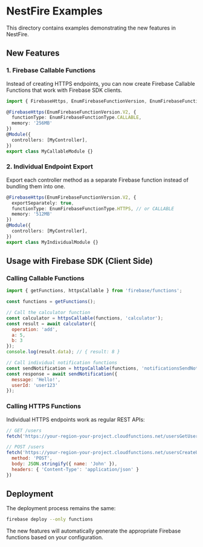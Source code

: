 # NestFire Examples

This directory contains examples demonstrating the new features in NestFire.

## New Features

### 1. Firebase Callable Functions

Instead of creating HTTPS endpoints, you can now create Firebase Callable Functions that work with Firebase SDK clients.

```typescript
import { FirebaseHttps, EnumFirebaseFunctionVersion, EnumFirebaseFunctionType } from 'nestfire';

@FirebaseHttps(EnumFirebaseFunctionVersion.V2, {
  functionType: EnumFirebaseFunctionType.CALLABLE,
  memory: '256MB'
})
@Module({
  controllers: [MyController],
})
export class MyCallableModule {}
```

### 2. Individual Endpoint Export

Export each controller method as a separate Firebase function instead of bundling them into one.

```typescript
@FirebaseHttps(EnumFirebaseFunctionVersion.V2, {
  exportSeparately: true,
  functionType: EnumFirebaseFunctionType.HTTPS, // or CALLABLE
  memory: '512MB'
})
@Module({
  controllers: [MyController],
})
export class MyIndividualModule {}
```

## Usage with Firebase SDK (Client Side)

### Calling Callable Functions

```javascript
import { getFunctions, httpsCallable } from 'firebase/functions';

const functions = getFunctions();

// Call the calculator function
const calculator = httpsCallable(functions, 'calculator');
const result = await calculator({ 
  operation: 'add', 
  a: 5, 
  b: 3 
});
console.log(result.data); // { result: 8 }

// Call individual notification functions
const sendNotification = httpsCallable(functions, 'notificationsSendNotification');
const response = await sendNotification({
  message: 'Hello!',
  userId: 'user123'
});
```

### Calling HTTPS Functions

Individual HTTPS endpoints work as regular REST APIs:

```javascript
// GET /users
fetch('https://your-region-your-project.cloudfunctions.net/usersGetUsers')

// POST /users  
fetch('https://your-region-your-project.cloudfunctions.net/usersCreateUser', {
  method: 'POST',
  body: JSON.stringify({ name: 'John' }),
  headers: { 'Content-Type': 'application/json' }
})
```

## Deployment

The deployment process remains the same:

```bash
firebase deploy --only functions
```

The new features will automatically generate the appropriate Firebase functions based on your configuration.